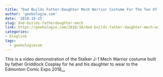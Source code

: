 ```yaml
---
title: "Dad Builds Father-Daughter Mech Warrior Costume For The Two Of Them"
author: 'geekologie.com'
date: '2018-10-25'
slug: dad-builds-fatherdaughter-mech
link: https://geekologie.com/2018/10/dad-builds-father-daughter-mech-warrior.php
categories:
- bloglink
tags:
  - geekologiecom
---
```


This is a video demonstration of the Stalker J-1 Mech Warrior costume built by father Griddlock Cosplay for he and his daughter to wear to the Edmonton Comic Expo 2018[... <i class="fas fa-external-link-alt"></i>](https://geekologie.com/2018/10/dad-builds-father-daughter-mech-warrior.php)

